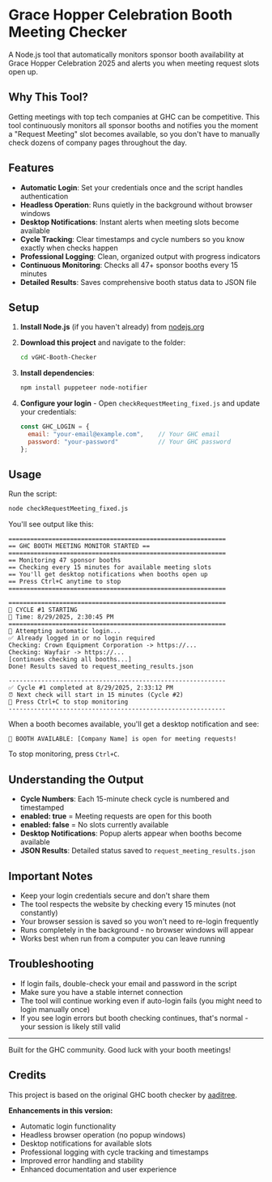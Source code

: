 # Grace Hopper Celebration Booth Meeting Checker

A Node.js tool that automatically monitors sponsor booth availability at Grace Hopper Celebration 2025 and alerts you when meeting request slots open up.

## Why This Tool?

Getting meetings with top tech companies at GHC can be competitive. This tool continuously monitors all sponsor booths and notifies you the moment a "Request Meeting" slot becomes available, so you don't have to manually check dozens of company pages throughout the day.

## Features

- **Automatic Login**: Set your credentials once and the script handles authentication
- **Headless Operation**: Runs quietly in the background without browser windows
- **Desktop Notifications**: Instant alerts when meeting slots become available
- **Cycle Tracking**: Clear timestamps and cycle numbers so you know exactly when checks happen
- **Professional Logging**: Clean, organized output with progress indicators
- **Continuous Monitoring**: Checks all 47+ sponsor booths every 15 minutes
- **Detailed Results**: Saves comprehensive booth status data to JSON file

## Setup

1. **Install Node.js** (if you haven't already) from [nodejs.org](https://nodejs.org)

2. **Download this project** and navigate to the folder:
   ```bash
   cd vGHC-Booth-Checker
   ```

3. **Install dependencies**:
   ```bash
   npm install puppeteer node-notifier
   ```

4. **Configure your login** - Open `checkRequestMeeting_fixed.js` and update your credentials:
   ```javascript
   const GHC_LOGIN = {
     email: "your-email@example.com",    // Your GHC email
     password: "your-password"           // Your GHC password
   };
   ```

## Usage

Run the script:
```bash
node checkRequestMeeting_fixed.js
```

You'll see output like this:
```
============================================================
== GHC BOOTH MEETING MONITOR STARTED ==
============================================================
== Monitoring 47 sponsor booths
== Checking every 15 minutes for available meeting slots
== You'll get desktop notifications when booths open up
== Press Ctrl+C anytime to stop
============================================================

============================================================
🔄 CYCLE #1 STARTING
📅 Time: 8/29/2025, 2:30:45 PM
============================================================
🔑 Attempting automatic login...
✅ Already logged in or no login required
Checking: Crown Equipment Corporation -> https://...
Checking: Wayfair -> https://...
[continues checking all booths...]
Done! Results saved to request_meeting_results.json

------------------------------------------------------------
✅ Cycle #1 completed at 8/29/2025, 2:33:12 PM
⏰ Next check will start in 15 minutes (Cycle #2)
🛑 Press Ctrl+C to stop monitoring
------------------------------------------------------------
```

When a booth becomes available, you'll get a desktop notification and see:
```
🎉 BOOTH AVAILABLE: [Company Name] is open for meeting requests!
```

To stop monitoring, press `Ctrl+C`.

## Understanding the Output

- **Cycle Numbers**: Each 15-minute check cycle is numbered and timestamped
- **enabled: true** = Meeting requests are open for this booth
- **enabled: false** = No slots currently available
- **Desktop Notifications**: Popup alerts appear when booths become available
- **JSON Results**: Detailed status saved to `request_meeting_results.json`

## Important Notes

- Keep your login credentials secure and don't share them
- The tool respects the website by checking every 15 minutes (not constantly)
- Your browser session is saved so you won't need to re-login frequently
- Runs completely in the background - no browser windows will appear
- Works best when run from a computer you can leave running

## Troubleshooting

- If login fails, double-check your email and password in the script
- Make sure you have a stable internet connection
- The tool will continue working even if auto-login fails (you might need to login manually once)
- If you see login errors but booth checking continues, that's normal - your session is likely still valid

---

Built for the GHC community. Good luck with your booth meetings!

## Credits

This project is based on the original GHC booth checker by [aaditree](https://github.com/aaditree/vGHC-Slot-Checker). 

**Enhancements in this version:**
- Automatic login functionality
- Headless browser operation (no popup windows)
- Desktop notifications for available slots
- Professional logging with cycle tracking and timestamps
- Improved error handling and stability
- Enhanced documentation and user experience
